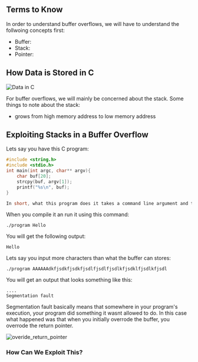 ## Terms to Know
In order to understand buffer overflows, we will have to understand the follwoing concepts first:
- Buffer: 
- Stack: 
- Pointer:


## How Data is Stored in C
![Data in C](https://media.geeksforgeeks.org/wp-content/uploads/memoryLayoutC.jpg)

For buffer overflows, we will mainly be concerned about the stack. Some things to note about the stack:
- grows from high memory address to low memory address

## Exploiting Stacks in a Buffer Overflow
Lets say you have this C program:
```c
#include <string.h>
#include <stdio.h>
int main(int argc, char** argv){
	char buf[20];
	strcpy(buf, argv[1]);
	printf("%s\n", buf);
}

In short, what this program does it takes a command line argument and then copies it onto a buffer of size 20.

```
When you compile it an run it using this command:
```
./program Hello
```
You will get the following output:
```
Hello
```

Lets say you input more characters than what the buffer can stores:
```
./program AAAAAAdkfjsdkfjsdkfjsdlfjsdlfjsdlkfjsdklfjsdlkfjsdl
```
You will get an output that looks something like this:
```
....
Segmentation fault
```

Segmentation fault basically means that somewhere in your program's execution, your program did something it wasnt allowed to do. In this case what happened was that when you initially overrode the buffer, you overrode the return pointer.

![overide_return_pointer](https://www.securitysift.com/wp-content/uploads/2013/12/strcpy_bof_diagram.png)


### How Can We Exploit This?

